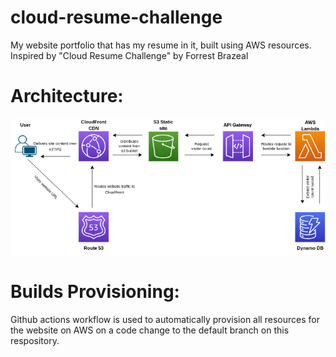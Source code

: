 # cloud-resume-challenge

My website portfolio that has my resume in it, built using AWS resources. Inspired by "Cloud Resume Challenge" by Forrest Brazeal

# Architecture:
![architecture diagram](crc-architecture.drawio%20(1).png)

# Builds Provisioning:
Github actions workflow is used to automatically provision all resources for the website on AWS on a code change to the default branch on this respository. 